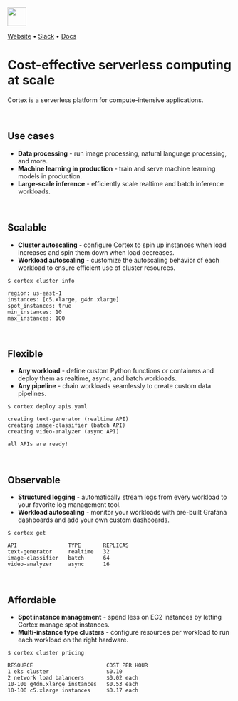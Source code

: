 <img src='https://s3-us-west-2.amazonaws.com/cortex-public/logo.png' height='42'>

<br>

[Website](https://www.cortex.dev) • [Slack](https://community.cortex.dev) • [Docs](https://docs.cortex.dev)

# Cost-effective serverless computing at scale

Cortex is a serverless platform for compute-intensive applications.

<br>

## Use cases

* **Data processing** - run image processing, natural language processing, and more.
* **Machine learning in production** - train and serve machine learning models in production.
* **Large-scale inference** - efficiently scale realtime and batch inference workloads.

<br>

## Scalable

* **Cluster autoscaling** - configure Cortex to spin up instances when load increases and spin them down when load decreases.
* **Workload autoscaling** - customize the autoscaling behavior of each workload to ensure efficient use of cluster resources.

```text
$ cortex cluster info

region: us-east-1
instances: [c5.xlarge, g4dn.xlarge]
spot_instances: true
min_instances: 10
max_instances: 100
```

<br>

## Flexible

* **Any workload** - define custom Python functions or containers and deploy them as realtime, async, and batch workloads.
* **Any pipeline** - chain workloads seamlessly to create custom data pipelines.

```text
$ cortex deploy apis.yaml

creating text-generator (realtime API)
creating image-classifier (batch API)
creating video-analyzer (async API)

all APIs are ready!
```

<br>

## Observable

* **Structured logging** - automatically stream logs from every workload to your favorite log management tool.
* **Workload autoscaling** - monitor your workloads with pre-built Grafana dashboards and add your own custom dashboards.

```text
$ cortex get

API                TYPE       REPLICAS
text-generator     realtime   32
image-classifier   batch      64
video-analyzer     async      16
```

<br>

## Affordable

* **Spot instance management** - spend less on EC2 instances by letting Cortex manage spot instances.
* **Multi-instance type clusters** - configure resources per workload to run each workload on the right hardware.

```text
$ cortex cluster pricing

RESOURCE                       COST PER HOUR
1 eks cluster                  $0.10
2 network load balancers       $0.02 each
10-100 g4dn.xlarge instances   $0.53 each
10-100 c5.xlarge instances     $0.17 each
```
